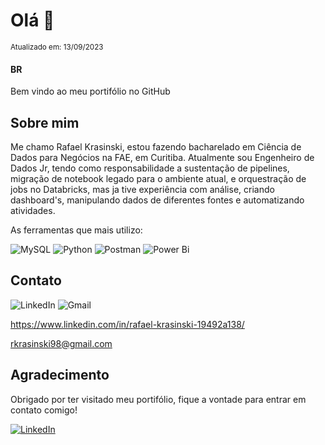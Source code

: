 # Olá 👋
<sub>Atualizado em: 13/09/2023</sub>
#### BR

Bem vindo ao meu portifólio no GitHub




## Sobre mim 

Me chamo Rafael Krasinski, estou fazendo bacharelado em Ciência de Dados para Negócios na FAE, em Curitiba.
Atualmente sou Engenheiro de Dados Jr, tendo como responsabilidade a sustentação de pipelines, migração de notebook legado para o ambiente atual, e orquestração de jobs no Databricks, mas ja tive experiência com análise, criando dashboard's, manipulando dados de diferentes fontes e automatizando atividades.

As ferramentas que mais utilizo:

![MySQL](https://img.shields.io/badge/mysql-%2300f.svg?style=for-the-badge&logo=mysql&logoColor=white)
![Python](https://img.shields.io/badge/python-3670A0?style=for-the-badge&logo=python&logoColor=ffdd54)
![Postman](https://img.shields.io/badge/Postman-FF6C37?style=for-the-badge&logo=postman&logoColor=white)
![Power Bi](https://img.shields.io/badge/power_bi-F2C811?style=for-the-badge&logo=powerbi&logoColor=black)

## Contato

![LinkedIn](https://img.shields.io/badge/linkedin-%230077B5.svg?style=for-the-badge&logo=linkedin&logoColor=white)
![Gmail](https://img.shields.io/badge/Gmail-D14836?style=for-the-badge&logo=gmail&logoColor=white)

https://www.linkedin.com/in/rafael-krasinski-19492a138/



rkrasinski98@gmail.com

## Agradecimento

Obrigado por ter visitado meu portifólio, fique a vontade para entrar em contato comigo!


[![LinkedIn](https://img.shields.io/badge/linkedin-%230077B5.svg?style=for-the-badge&logo=linkedin&logoColor=white)](https://www.linkedin.com/in/rafael-krasinski-19492a138/)


